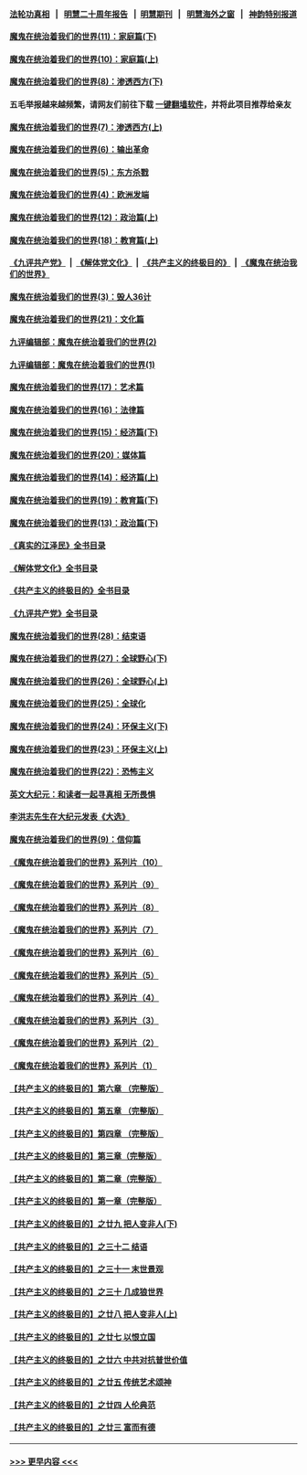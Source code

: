 #### [法轮功真相](https://github.com/gfw-breaker/truth/blob/master/README.md?t=0) &nbsp;&nbsp;|&nbsp;&nbsp; [明慧二十周年报告](https://github.com/gfw-breaker/mh-reports/blob/master/README.md?t=0) &nbsp;&nbsp;|&nbsp;&nbsp;[明慧期刊](https://github.com/gfw-breaker/mh-qikan) &nbsp;&nbsp;|&nbsp;&nbsp; [明慧海外之窗](https://github.com/gfw-breaker/mh-news/blob/master/README.md?t=0) &nbsp;&nbsp;|&nbsp;&nbsp; [神韵特别报道](https://github.com/gfw-breaker/mh-news/blob/master/shenyun.md?t=0)
#### [魔鬼在统治着我们的世界(11)：家庭篇(下)](../pages/nsc422/n10440961.md?t=01121243) 
#### [魔鬼在统治着我们的世界(10)：家庭篇(上)](../pages/nsc422/n10435448.md?t=01121243) 
#### [魔鬼在统治着我们的世界(8)：渗透西方(下)](../pages/nsc422/n10429603.md?t=01121243) 
#### 五毛举报越来越频繁，请网友们前往下载 [一键翻墙软件](https://github.com/gfw-breaker/ssr-accounts)，并将此项目推荐给亲友
#### [魔鬼在统治着我们的世界(7)：渗透西方(上)](../pages/nsc422/n10426013.md?t=01121243) 
#### [魔鬼在统治着我们的世界(6)：输出革命](../pages/nsc422/n10421536.md?t=01121243) 
#### [魔鬼在统治着我们的世界(5)：东方杀戮](../pages/nsc422/n10417707.md?t=01121243) 
#### [魔鬼在统治着我们的世界(4)：欧洲发端](../pages/nsc422/n10414890.md?t=01121243) 
#### [魔鬼在统治着我们的世界(12)：政治篇(上)](../pages/nsc422/n10444576.md?t=01121243) 
#### [魔鬼在统治着我们的世界(18)：教育篇(上)](../pages/nsc422/n10526970.md?t=01121243) 
#### [《九评共产党》](https://github.com/begood0513/9ping.md/blob/master/README.md) &nbsp;|&nbsp; [《解体党文化》](../../../../jtdwh.md/blob/master/README.md)  &nbsp;|&nbsp; [《共产主义的终极目的》](../../../../gczydzjmd.md/blob/master/README.md) &nbsp;|&nbsp; [《魔鬼在统治我们的世界》](../../../../mgztzwmdsj.md/blob/master/README.md) 
#### [魔鬼在统治着我们的世界(3)：毁人36计](../pages/nsc422/n10411583.md?t=01121243) 
#### [魔鬼在统治着我们的世界(21)：文化篇](../pages/nsc422/n10597706.md?t=01121243) 
#### [九评编辑部：魔鬼在统治着我们的世界(2)](../pages/nsc422/n10410036.md?t=01121243) 
#### [九评编辑部：魔鬼在统治着我们的世界(1)](../pages/nsc422/n10406825.md?t=01121243) 
#### [魔鬼在统治着我们的世界(17)：艺术篇](../pages/nsc422/n10499093.md?t=01121243) 
#### [魔鬼在统治着我们的世界(16)：法律篇](../pages/nsc422/n10485969.md?t=01121243) 
#### [魔鬼在统治着我们的世界(15)：经济篇(下)](../pages/nsc422/n10469975.md?t=01121243) 
#### [魔鬼在统治着我们的世界(20)：媒体篇](../pages/nsc422/n10586579.md?t=01121243) 
#### [魔鬼在统治着我们的世界(14)：经济篇(上)](../pages/nsc422/n10457370.md?t=01121243) 
#### [魔鬼在统治着我们的世界(19)：教育篇(下)](../pages/nsc422/n10564808.md?t=01121243) 
#### [魔鬼在统治着我们的世界(13)：政治篇(下)](../pages/nsc422/n10448270.md?t=01121243) 
#### [《真实的江泽民》全书目录](../pages/nsc422/n13721399.md?t=01121243) 
#### [《解体党文化》全书目录](../pages/nsc422/n13721157.md?t=01121243) 
#### [《共产主义的终极目的》全书目录](../pages/nsc422/n13721048.md?t=01121243) 
#### [《九评共产党》全书目录](../pages/nsc422/n13708085.md?t=01121243) 
#### [魔鬼在统治着我们的世界(28)：结束语](../pages/nsc422/n10936246.md?t=01121243) 
#### [魔鬼在统治着我们的世界(27)：全球野心(下)](../pages/nsc422/n10928319.md?t=01121243) 
#### [魔鬼在统治着我们的世界(26)：全球野心(上)](../pages/nsc422/n10900318.md?t=01121243) 
#### [魔鬼在统治着我们的世界(25)：全球化](../pages/nsc422/n10788205.md?t=01121243) 
#### [魔鬼在统治着我们的世界(24)：环保主义(下)](../pages/nsc422/n10695307.md?t=01121243) 
#### [魔鬼在统治着我们的世界(23)：环保主义(上)](../pages/nsc422/n10688613.md?t=01121243) 
#### [魔鬼在统治着我们的世界(22)：恐怖主义](../pages/nsc422/n10614727.md?t=01121243) 
#### [英文大纪元：和读者一起寻真相 无所畏惧](../pages/nsc422/n12542027.md?t=01121243) 
#### [李洪志先生在大纪元发表《大选》](../pages/nsc422/n12534746.md?t=01121243) 
#### [魔鬼在统治着我们的世界(9)：信仰篇](../pages/nsc422/n10432159.md?t=01121243) 
#### [《魔鬼在统治着我们的世界》系列片（10）](../pages/nsc422/n12292670.md?t=01121243) 
#### [《魔鬼在统治着我们的世界》系列片（9）](../pages/nsc422/n12290859.md?t=01121243) 
#### [《魔鬼在统治着我们的世界》系列片（8）](../pages/nsc422/n12287445.md?t=01121243) 
#### [《魔鬼在统治着我们的世界》系列片（7）](../pages/nsc422/n12283425.md?t=01121243) 
#### [《魔鬼在统治着我们的世界》系列片（6）](../pages/nsc422/n12282314.md?t=01121243) 
#### [《魔鬼在统治着我们的世界》系列片（5）](../pages/nsc422/n12281419.md?t=01121243) 
#### [《魔鬼在统治着我们的世界》系列片（4）](../pages/nsc422/n12274024.md?t=01121243) 
#### [《魔鬼在统治着我们的世界》系列片（3）](../pages/nsc422/n12271322.md?t=01121243) 
#### [《魔鬼在统治着我们的世界》系列片（2）](../pages/nsc422/n12269049.md?t=01121243) 
#### [《魔鬼在统治着我们的世界》系列片（1）](../pages/nsc422/n12267575.md?t=01121243) 
#### [【共产主义的终极目的】第六章 （完整版）](../pages/nsc422/n11428913.md?t=01121243) 
#### [【共产主义的终极目的】第五章 （完整版）](../pages/nsc422/n11428912.md?t=01121243) 
#### [【共产主义的终极目的】第四章 （完整版）](../pages/nsc422/n11428907.md?t=01121243) 
#### [【共产主义的终极目的】第三章（完整版）](../pages/nsc422/n11428848.md?t=01121243) 
#### [【共产主义的终极目的】第二章（完整版）](../pages/nsc422/n11428831.md?t=01121243) 
#### [【共产主义的终极目的】第一章（完整版）](../pages/nsc422/n11417651.md?t=01121243) 
#### [【共产主义的终极目的】之廿九 把人变非人(下)](../pages/nsc422/n11344140.md?t=01121243) 
#### [【共产主义的终极目的】之三十二 结语](../pages/nsc422/n11360535.md?t=01121243) 
#### [【共产主义的终极目的】之三十一 末世景观](../pages/nsc422/n11351129.md?t=01121243) 
#### [【共产主义的终极目的】之三十 几成狼世界](../pages/nsc422/n11348280.md?t=01121243) 
#### [【共产主义的终极目的】之廿八 把人变非人(上)](../pages/nsc422/n11340492.md?t=01121243) 
#### [【共产主义的终极目的】之廿七 以恨立国](../pages/nsc422/n11336944.md?t=01121243) 
#### [【共产主义的终极目的】之廿六 中共对抗普世价值](../pages/nsc422/n11324785.md?t=01121243) 
#### [【共产主义的终极目的】之廿五 传统艺术颂神](../pages/nsc422/n11296396.md?t=01121243) 
#### [【共产主义的终极目的】之廿四 人伦典范](../pages/nsc422/n11296397.md?t=01121243) 
#### [【共产主义的终极目的】之廿三 富而有德](../pages/nsc422/n11283598.md?t=01121243) 

----
#### [ >>> 更早内容 <<< ](../indexes/nsc422-earlier.md)
